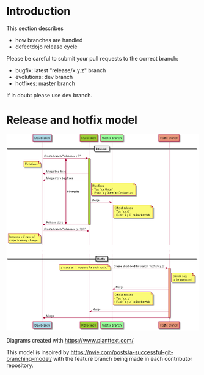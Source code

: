 # Introduction
This section describes
- how branches are handled
- defectdojo release cycle

Please be careful to submit your pull requests to the correct branch: 
- bugfix: latest  "release/x.y.z" branch
- evolutions: dev branch
- hotfixes: master branch

If in doubt please use dev branch.

# Release and hotfix model
![Schemas](doc/branching_model.png)


Diagrams created with https://www.planttext.com/

This model is inspired by https://nvie.com/posts/a-successful-git-branching-model/ with the feature branch being made in each contributor repository.